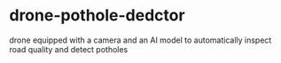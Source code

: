 # drone-pothole-dedctor
drone equipped with a camera and an AI model to automatically inspect road quality and detect potholes
